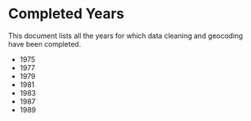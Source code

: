 # Completed Years

This document lists all the years for which data cleaning and geocoding have been completed.

- 1975
- 1977
- 1979
- 1981
- 1983
- 1987
- 1989
